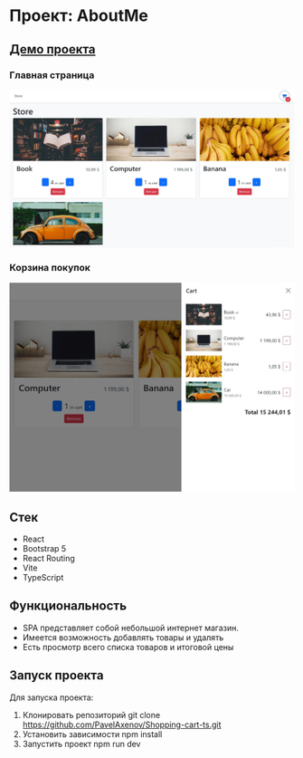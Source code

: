 # Проект: AboutMe
## [Демо проекта](https://shopping-cart-ts-tp1u.vercel.app)
### Главная страница
![Главная](https://github.com/PavelAxenov/Shopping-cart-ts/blob/main/public/imgs/store.jpg)
### Корзина покупок
![Корзина покупок](https://github.com/PavelAxenov/Shopping-cart-ts/raw/main/public/imgs/cart.jpg)

## Стек
* React
* Bootstrap 5
* React Routing
* Vite
* TypeScript

## Функциональность
* SPA представляет собой небольшой интернет магазин.
* Имеется возможность добавлять товары и удалять
* Есть просмотр всего списка товаров и итоговой цены

## Запуск проекта

Для запуска проекта:

1. Клонировать репозиторий git clone https://github.com/PavelAxenov/Shopping-cart-ts.git
2. Установить зависимости npm install
3. Запустить проект npm run dev
